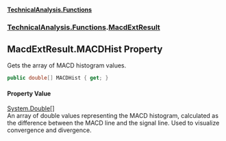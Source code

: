 #### [TechnicalAnalysis\.Functions](Atypical.TechnicalAnalysis.Functions.md 'Atypical\.TechnicalAnalysis\.Functions')
### [TechnicalAnalysis\.Functions](Atypical.TechnicalAnalysis.Functions.md#TechnicalAnalysis.Functions 'TechnicalAnalysis\.Functions').[MacdExtResult](MacdExtResult.md 'TechnicalAnalysis\.Functions\.MacdExtResult')

## MacdExtResult\.MACDHist Property

Gets the array of MACD histogram values\.

```csharp
public double[] MACDHist { get; }
```

#### Property Value
[System\.Double](https://docs.microsoft.com/en-us/dotnet/api/System.Double 'System\.Double')[\[\]](https://docs.microsoft.com/en-us/dotnet/api/System.Array 'System\.Array')  
An array of double values representing the MACD histogram, calculated as the difference
between the MACD line and the signal line\. Used to visualize convergence and divergence\.